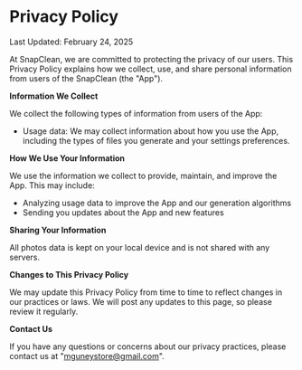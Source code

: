 # Privacy Policy

Last Updated: February 24, 2025

At SnapClean, we are committed to protecting the privacy of our users. This Privacy Policy explains how we collect, use, and share personal information from users of the SnapClean (the "App").

**Information We Collect**

We collect the following types of information from users of the App:

- Usage data: We may collect information about how you use the App, including the types of files you generate and your settings preferences.

**How We Use Your Information**

We use the information we collect to provide, maintain, and improve the App. This may include:

- Analyzing usage data to improve the App and our generation algorithms
- Sending you updates about the App and new features

**Sharing Your Information**

All photos data is kept on your local device and is not shared with any servers.

**Changes to This Privacy Policy**

We may update this Privacy Policy from time to time to reflect changes in our practices or laws. We will post any updates to this page, so please review it regularly.

**Contact Us**

If you have any questions or concerns about our privacy practices, please contact us at "mguneystore@gmail.com".
